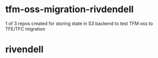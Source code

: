 # tfm-oss-migration-rivdendell
1 of 3 repos created for storing state in S3 backend to test TFM oss to TFE/TFC migration
# rivendell
